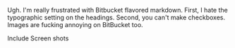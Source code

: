 ---
---
Ugh. I'm really frustrated with Bitbucket flavored markdown. First, I hate the typographic setting on the headings. Second, you can't make checkboxes. Images are fucking annoying on BitBucket too.

Include Screen shots
